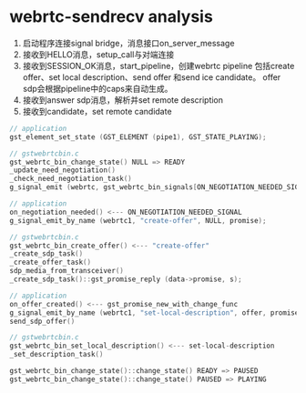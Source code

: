 # webrtc-sendrecv analysis

1.  启动程序连接signal bridge，消息接口on_server_message
2.  接收到HELLO消息，setup_call与对端连接
3.  接收到SESSION_OK消息，start_pipeline，创建webrtc pipeline
    包括create offer、set local description、send offer 和send ice candidate。
    offer sdp会根据pipeline中的caps来自动生成。
4.  接收到answer sdp消息，解析并set remote description
5.  接收到candidate，set remote candidate

```c
// application 
gst_element_set_state (GST_ELEMENT (pipe1), GST_STATE_PLAYING);

// gstwebrtcbin.c
gst_webrtc_bin_change_state() NULL => READY
_update_need_negotiation()
_check_need_negotiation_task()
g_signal_emit (webrtc, gst_webrtc_bin_signals[ON_NEGOTIATION_NEEDED_SIGNAL], 0);

// application
on_negotiation_needed() <--- ON_NEGOTIATION_NEEDED_SIGNAL
g_signal_emit_by_name (webrtc1, "create-offer", NULL, promise);

// gstwebrtcbin.c
gst_webrtc_bin_create_offer() <--- "create-offer"
_create_sdp_task()
_create_offer_task()
sdp_media_from_transceiver()
_create_sdp_task()::gst_promise_reply (data->promise, s);

// application
on_offer_created() <--- gst_promise_new_with_change_func
g_signal_emit_by_name (webrtc1, "set-local-description", offer, promise);
send_sdp_offer()

// gstwebrtcbin.c
gst_webrtc_bin_set_local_description() <--- set-local-description
_set_description_task()

gst_webrtc_bin_change_state()::change_state() READY => PAUSED
gst_webrtc_bin_change_state()::change_state() PAUSED => PLAYING


```
